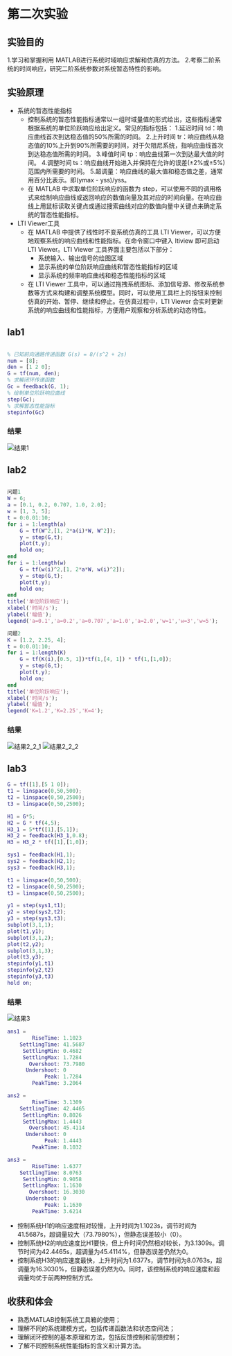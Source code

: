 # 第二次实验
## 实验目的
  1.学习和掌握利用 MATLAB进行系统时域响应求解和仿真的方法。
  2.考察二阶系统的时间响应，研究二阶系统参数对系统暂态特性的影响。
## 实验原理
- 系统的暂态性能指标
  - 控制系统的暂态性能指标通常以一组时域量值的形式给出，这些指标通常根据系统的单位阶跃响应给出定义。常见的指标包括：
    1.延迟时间 td：响应曲线首次到达稳态值的50%所需的时间。
    2.上升时间 tr：响应曲线从稳态值的10%上升到90%所需要的时间，对于欠阻尼系统，指响应曲线首次到达稳态值所需的时间。
    3.峰值时间 tp：响应曲线第一次到达最大值的时间。
    4.调整时间 ts：响应曲线开始进入并保持在允许的误差(±2%或±5%)范围内所需要的时间。
    5.超调量：响应曲线的最大值和稳态值之差，通常用百分比表示。即(ymax - yss)/yss。
  - 在 MATLAB 中求取单位阶跃响应的函数为 step，可以使用不同的调用格式来绘制响应曲线或返回响应的数值向量及其对应的时间向量。在响应曲线上用鼠标读取关键点或通过搜索曲线对应的数值向量中关键点来确定系统的暂态性能指标。
- LTI Viewer工具
  - 在 MATLAB 中提供了线性时不变系统仿真的工具 LTI Viewer，可以方便地观察系统的响应曲线和性能指标。在命令窗口中键入 ltiview 即可启动 LTI Viewer。LTI Viewer 工具界面主要包括以下部分：
    - 系统输入、输出信号的绘图区域
    - 显示系统的单位阶跃响应曲线和暂态性能指标的区域
    - 显示系统的频率响应曲线和稳态性能指标的区域
  - 在 LTI Viewer 工具中，可以通过拖拽系统图标、添加信号源、修改系统参数等方式来构建和调整系统模型。同时，可以使用工具栏上的按钮来控制仿真的开始、暂停、继续和停止。在仿真过程中，LTI Viewer 会实时更新系统的响应曲线和性能指标，方便用户观察和分析系统的动态特性。
## lab1
```matlab

% 已知前向通路传递函数 G(s) = 8/(s^2 + 2s)
num = [8];
den = [1 2 0];
G = tf(num, den);
% 求解闭环传递函数
Gc = feedback(G, 1);
% 绘制单位阶跃响应曲线
step(Gc);
% 求解暂态性能指标
stepinfo(Gc)

```
### 结果
![结果1](./picture/lab2_1.png "lab2-1结果")
 
## lab2
```matlab

问题1
W = 6;
a = [0.1, 0.2, 0.707, 1.0, 2.0];
w = [1, 3, 5];
t = 0:0.01:10;
for i = 1:length(a)
    G = tf(W^2,[1, 2*a(i)*W, W^2]);
    y = step(G,t);
    plot(t,y);
    hold on;
end
for i = 1:length(w)
    G = tf(w(i)^2,[1, 2*a*W, w(i)^2]);
    y = step(G,t);
    plot(t,y);
    hold on;
end
title('单位阶跃响应');
xlabel('时间/s');
ylabel('幅值');
legend('a=0.1','a=0.2','a=0.707','a=1.0','a=2.0','w=1','w=3','w=5');

问题2
K = [1.2, 2.25, 4];
t = 0:0.01:10;
for i = 1:length(K)
    G = tf(K(i),[0.5, 1])*tf(1,[4, 1]) * tf(1,[1,0]);
    y = step(G,t);
    plot(t,y);
    hold on;
end
title('单位阶跃响应');
xlabel('时间/s');
ylabel('幅值');
legend('K=1.2','K=2.25','K=4');

```
### 结果
![结果2_2_1](./picture/lab2_2_1.png "lab2_2_1结果")
![结果2_2_2](./picture/lab2_2_2.png "lab2_2_2结果")
## lab3
```matlab
G = tf([1],[5 1 0]);
t1 = linspace(0,50,500);
t2 = linspace(0,50,2500);
t3 = linspace(0,50,2500);

H1 = G*5;
H2 = G * tf(4,5);
H3_1 = 5*tf([1],[5,1]);
H3_2 = feedback(H3_1,0.8);
H3 = H3_2 * tf([1],[1,0]);

sys1 = feedback(H1,1);
sys2 = feedback(H2,1);
sys3 = feedback(H3,1);

t1 = linspace(0,50,500);
t2 = linspace(0,50,2500);
t3 = linspace(0,50,2500);

y1 = step(sys1,t1);
y2 = step(sys2,t2);
y3 = step(sys3,t3);
subplot(3,1,1);
plot(t1,y1);
subplot(3,1,2);
plot(t2,y2);
subplot(3,1,3);
plot(t3,y3);
stepinfo(y1,t1)
stepinfo(y2,t2)
stepinfo(y3,t3)
hold on;

```
### 结果
![结果3](./picture/lab2_3.png "lab2_3结果")
```matlab
ans1 = 
        RiseTime: 1.1023
    SettlingTime: 41.5687
     SettlingMin: 0.4682
     SettlingMax: 1.7284
       Overshoot: 73.7980
      Undershoot: 0
            Peak: 1.7284
        PeakTime: 3.2064

ans2 = 
        RiseTime: 3.1309
    SettlingTime: 42.4465
     SettlingMin: 0.8026
     SettlingMax: 1.4443
       Overshoot: 45.4114
      Undershoot: 0
            Peak: 1.4443
        PeakTime: 8.1032

ans3 = 
        RiseTime: 1.6377
    SettlingTime: 8.0763
     SettlingMin: 0.9058
     SettlingMax: 1.1630
       Overshoot: 16.3030
      Undershoot: 0
            Peak: 1.1630
        PeakTime: 3.6214

```
  - 控制系统H1的响应速度相对较慢，上升时间为1.1023s，调节时间为41.5687s，超调量较大（73.7980%），但静态误差较小（0）。
  - 控制系统H2的响应速度比H1要快，但上升时间仍然相对较长，为3.1309s。调节时间为42.4465s，超调量为45.4114%，但静态误差仍然为0。
  - 控制系统H3的响应速度最快，上升时间为1.6377s，调节时间为8.0763s，超调量为16.3030%，但静态误差仍然为0。同时，该控制系统的响应速度和超调量均优于前两种控制方式。

## 收获和体会
- 熟悉MATLAB控制系统工具箱的使用；
- 理解不同的系统建模方式，包括传递函数法和状态空间法；
- 理解闭环控制的基本原理和方法，包括反馈控制和前馈控制；
- 了解不同控制系统性能指标的含义和计算方法。